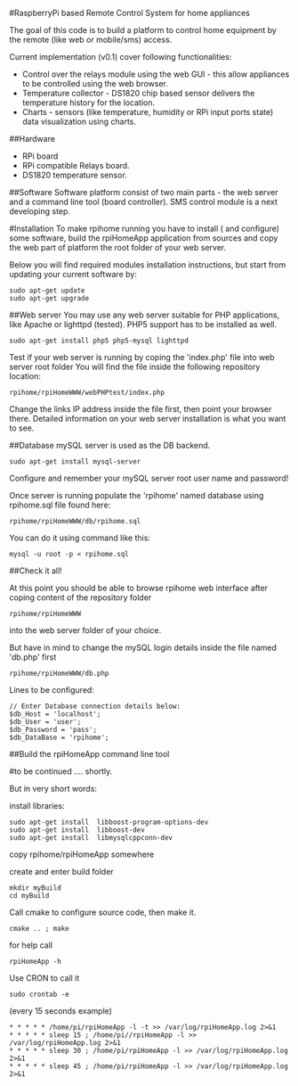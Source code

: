 #RaspberryPi  based Remote Control System for home appliances

The goal of this code is to build a platform to control home equipment by the remote (like web or mobile/sms) access.

Current implementation (v0.1) cover following functionalities:
* Control over the relays module using the web GUI - this allow appliances to be controlled using the web browser.
* Temperature collector - DS1820 chip based sensor delivers the temperature history for the location.
* Charts - sensors (like temperature, humidity or RPi input ports state) data visualization using charts.

##Hardware
* RPi board
* RPi compatible Relays board.
* DS1820 temperature sensor.

##Software
Software platform consist of two main parts - the web server and a command line tool (board controller). SMS control module is a next developing step.

#Installation
To make rpihome running you have to install ( and configure) some software, build the rpiHomeApp application from sources and copy the web part of platform the root folder of your web server.

Below you will find required modules installation instructions, but start from updating your current software by:
```
sudo apt-get update
sudo apt-get upgrade
```
##Web server
You may use any web server suitable for PHP applications, like Apache or lighttpd (tested). PHP5 support has to be installed as well.
```
sudo apt-get install php5 php5-mysql lighttpd
```
Test if your web server is running by coping the 'index.php' file into web server root folder
You will find the file inside the following repository location: 
```
rpihome/rpiHomeWWW/webPHPtest/index.php
```

Change the links IP address inside the file first, then point your browser there.
Detailed information on your web server installation is what you want to see.

##Database
mySQL server is used as the DB backend. 

```
sudo apt-get install mysql-server
```
Configure and remember your mySQL server root user name and password!

Once server is running populate the 'rpihome' named database using rpihome.sql file found here:
```
rpihome/rpiHomeWWW/db/rpihome.sql
```
You can do it using command like this:
```
mysql -u root -p < rpihome.sql
```

##Check it all!

At this point you should be able to browse rpihome web interface after coping content of the repository folder
```
rpihome/rpiHomeWWW
```
into the web server folder of your choice.

But have in mind to change the mySQL login details inside the file named 'db.php' first
```
rpihome/rpiHomeWWW/db.php
```
Lines to be configured:
```
// Enter Database connection details below:
$db_Host = 'localhost'; 
$db_User = 'user'; 
$db_Password = 'pass'; 
$db_DataBase = 'rpihome'; 
```

##Build the rpiHomeApp command line tool

#to be continued .... shortly.

But in very short words:

install libraries:

```
sudo apt-get install  libboost-program-options-dev
sudo apt-get install  libboost-dev
sudo apt-get install  libmysqlcppconn-dev
```

copy rpihome/rpiHomeApp somewhere

create and enter build folder
```
mkdir myBuild
cd myBuild
```
Call cmake to configure source code, then make it.

```
cmake .. ; make
```
for help call
```
rpiHomeApp -h
```

Use CRON to call it 
```
sudo crontab -e
```
(every 15 seconds example)
```
* * * * * /home/pi/rpiHomeApp -l -t >> /var/log/rpiHomeApp.log 2>&1
* * * * * sleep 15 ; /home/pi//rpiHomeApp -l >> /var/log/rpiHomeApp.log 2>&1
* * * * * sleep 30 ; /home/pi/rpiHomeApp -l >> /var/log/rpiHomeApp.log 2>&1
* * * * * sleep 45 ; /home/pi/rpiHomeApp -l >> /var/log/rpiHomeApp.log 2>&1
```






